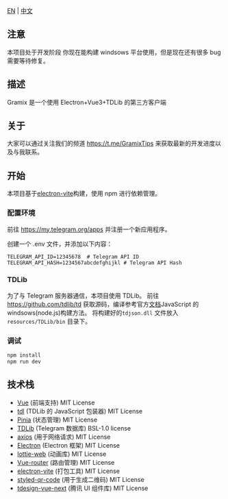 [EN](README.md) | [中文](README_zh-CN.md)

## 注意

本项目处于开发阶段
你现在能构建 windsows 平台使用，但是现在还有很多 bug 需要等待修复。

## 描述

Gramix 是一个使用 Electron+Vue3+TDLib 的第三方客户端

## 关于

大家可以通过关注我们的频道 https://t.me/GramixTips 来获取最新的开发进度以及与我联系。

## 开始

本项目基于[electron-vite](https://electron-vite.org/)构建，使用 npm 进行依赖管理。

### 配置环境

前往 https://my.telegram.org/apps 并注册一个新应用程序。

创建一个 .env 文件，并添加以下内容：

```.env
TELEGRAM_API_ID=12345678  # Telegram API ID
TELEGRAM_API_HASH=1234567abcdefghijkl # Telegram API Hash
```

### TDLib

为了与 Telegram 服务器通信，本项目使用 TDLib。
前往 https://github.com/tdlib/td 获取源码，编译参考官方[文档](https://tdlib.github.io/td/build.html?language=JavaScript)JavaScript 的 windsows(node.js)构建方法。
将构建好的`tdjson.dll` 文件放入 `resources/TDLib/bin` 目录下。

### 调试

```bash
npm install
npm run dev
```

## 技术栈

- [Vue](https://cn.vuejs.org/) (前端支持) MIT License
- [tdl](https://github.com/Bannerets/tdl#readme) (TDLib 的 JavaScript 包装器) MIT License
- [Pinia](https://pinia.vuejs.org/zh/) (状态管理) MIT License
- [TDLib](https://github.com/tdlib/td) (Telegram 数据库) BSL-1.0 license
- [axios](https://axios-http.com/) (用于网络请求) MIT License
- [Electron](https://www.electronjs.org/) (Electron 框架) MIT License
- [lottie-web](https://github.com/airbnb/lottie-web) (动画库) MIT License
- [Vue-router](https://router.vuejs.org/zh/) (路由管理) MIT License
- [electron-vite](https://electron-vite.org/) (打包工具) MIT License
- [styled-qr-code](https://github.com/KilianB/styled-qr-code) (用于生成二维码) MIT License
- [tdesign-vue-next](https://tdesign.tencent.com/) (腾讯 UI 组件库) MIT License
